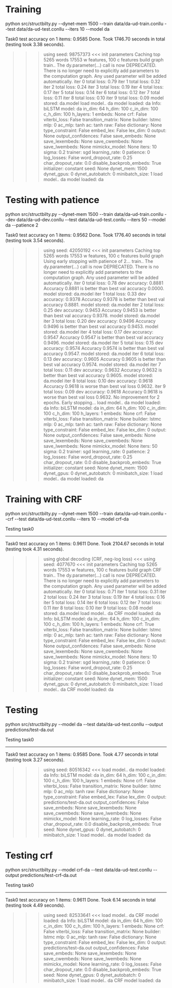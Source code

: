 # Training
python src/structbilty.py --dynet-mem 1500 --train data/da-ud-train.conllu --test data/da-ud-test.conllu --iters 10 --model da

Task0 test accuracy on 1 items: 0.9585
Done. Took 1746.70 seconds in total (testing took 3.38 seconds).
>>> using seed: 98757373 <<<
init parameters
Caching top 5265 words
17553 w features, 100 c features
build graph
train..
The dy.parameter(...) call is now DEPRECATED.
        There is no longer need to explicitly add parameters to the computation graph.
        Any used parameter will be added automatically.
iter 0   total loss: 0.79
iter 1   total loss: 0.32
iter 2   total loss: 0.24
iter 3   total loss: 0.19
iter 4   total loss: 0.17
iter 5   total loss: 0.14
iter 6   total loss: 0.12
iter 7   total loss: 0.11
iter 8   total loss: 0.10
iter 9   total loss: 0.09
model stored: da.model
load model..  da
model loaded: da
Info: biLSTM
        model: da
        in_dim: 64
        h_dim: 100
        c_in_dim: 100
        c_h_dim: 100
        h_layers: 1
        embeds: None
        crf: False
        viterbi_loss: False
        transition_matrix: None
        builder: lstmc
        mlp: 0
        ac_mlp: tanh
        ac: tanh
        raw: False
        dictionary: None
        type_constraint: False
        embed_lex: False
        lex_dim: 0
        output: None
        output_confidences: False
        save_embeds: None
        save_lexembeds: None
        save_cwembeds: None
        save_lwembeds: None
        mimickx_model: None
        iters: 10
        sigma: 0.2
        trainer: sgd
        learning_rate: 0
        patience: 0
        log_losses: False
        word_dropout_rate: 0.25
        char_dropout_rate: 0.0
        disable_backprob_embeds: True
        initializer: constant
        seed: None
        dynet_mem: 1500
        dynet_gpus: 0
        dynet_autobatch: 0
        minibatch_size: 1
load model..  da
model loaded: da

# Testing with patience
python src/structbilty.py --dynet-mem 1500 --train data/da-ud-train.conllu --dev data/da-ud-dev.conllu --test data/da-ud-test.conllu --iters 50 --model da --patience 2

Task0 test accuracy on 1 items: 0.9562
Done. Took 1776.40 seconds in total (testing took 3.54 seconds).
>>> using seed: 42050192 <<<
init parameters
Caching top 5265 words
17553 w features, 100 c features
build graph
Using early stopping with patience of 2...
train..
The dy.parameter(...) call is now DEPRECATED.
        There is no longer need to explicitly add parameters to the computation graph.
        Any used parameter will be added automatically.
iter 0   total loss: 0.78
dev accuracy: 0.8881
Accuracy 0.8881 is better than best val accuracy 0.0000.
model stored: da.model
iter 1   total loss: 0.33
dev accuracy: 0.9378
Accuracy 0.9378 is better than best val accuracy 0.8881.
model stored: da.model
iter 2   total loss: 0.25
dev accuracy: 0.9453
Accuracy 0.9453 is better than best val accuracy 0.9378.
model stored: da.model
iter 3   total loss: 0.20
dev accuracy: 0.9496
Accuracy 0.9496 is better than best val accuracy 0.9453.
model stored: da.model
iter 4   total loss: 0.17
dev accuracy: 0.9547
Accuracy 0.9547 is better than best val accuracy 0.9496.
model stored: da.model
iter 5   total loss: 0.15
dev accuracy: 0.9574
Accuracy 0.9574 is better than best val accuracy 0.9547.
model stored: da.model
iter 6   total loss: 0.13
dev accuracy: 0.9605
Accuracy 0.9605 is better than best val accuracy 0.9574.
model stored: da.model
iter 7   total loss: 0.11
dev accuracy: 0.9632
Accuracy 0.9632 is better than best val accuracy 0.9605.
model stored: da.model
iter 8   total loss: 0.10
dev accuracy: 0.9618
Accuracy 0.9618 is worse than best val loss 0.9632.
iter 9   total loss: 0.09
dev accuracy: 0.9618
Accuracy 0.9618 is worse than best val loss 0.9632.
No improvement for 2 epochs. Early stopping...
load model..  da
model loaded: da
Info: biLSTM
        model: da
        in_dim: 64
        h_dim: 100
        c_in_dim: 100
        c_h_dim: 100
        h_layers: 1
        embeds: None
        crf: False
        viterbi_loss: False
        transition_matrix: None
        builder: lstmc
        mlp: 0
        ac_mlp: tanh
        ac: tanh
        raw: False
        dictionary: None
        type_constraint: False
        embed_lex: False
        lex_dim: 0
        output: None
        output_confidences: False
        save_embeds: None
        save_lexembeds: None
        save_cwembeds: None
        save_lwembeds: None
        mimickx_model: None
        iters: 50
        sigma: 0.2
        trainer: sgd
        learning_rate: 0
        patience: 2
        log_losses: False
        word_dropout_rate: 0.25
        char_dropout_rate: 0.0
        disable_backprob_embeds: True
        initializer: constant
        seed: None
        dynet_mem: 1500
        dynet_gpus: 0
        dynet_autobatch: 0
        minibatch_size: 1
load model..  da
model loaded: da


# Training with CRF

python src/structbilty.py --dynet-mem 1500 --train data/da-ud-train.conllu --crf --test data/da-ud-test.conllu --iters 10 --model crf-da

Testing task0
*******


Task0 test accuracy on 1 items: 0.9611
Done. Took 2104.67 seconds in total (testing took 4.31 seconds).
>>> using global decoding (CRF, neg-log loss) <<<
>>> using seed: 4077670 <<<
init parameters
Caching top 5265 words
17553 w features, 100 c features
build graph
CRF
train..
The dy.parameter(...) call is now DEPRECATED.
        There is no longer need to explicitly add parameters to the computation graph.
        Any used parameter will be added automatically.
iter 0   total loss: 0.71
iter 1   total loss: 0.31
iter 2   total loss: 0.24
iter 3   total loss: 0.19
iter 4   total loss: 0.16
iter 5   total loss: 0.14
iter 6   total loss: 0.12
iter 7   total loss: 0.11
iter 8   total loss: 0.10
iter 9   total loss: 0.08
model stored: da.model
load model..  da
CRF
model loaded: da
Info: biLSTM
        model: da
        in_dim: 64
        h_dim: 100
        c_in_dim: 100
        c_h_dim: 100
        h_layers: 1
        embeds: None
        crf: True
        viterbi_loss: False
        transition_matrix: None
        builder: lstmc
        mlp: 0
        ac_mlp: tanh
        ac: tanh
        raw: False
        dictionary: None
        type_constraint: False
        embed_lex: False
        lex_dim: 0
        output: None
        output_confidences: False
        save_embeds: None
        save_lexembeds: None
        save_cwembeds: None
        save_lwembeds: None
        mimickx_model: None
        iters: 10
        sigma: 0.2
        trainer: sgd
        learning_rate: 0
        patience: 0
        log_losses: False
        word_dropout_rate: 0.25
        char_dropout_rate: 0.0
        disable_backprob_embeds: True
        initializer: constant
        seed: None
        dynet_mem: 1500
        dynet_gpus: 0
        dynet_autobatch: 0
        minibatch_size: 1
load model..  da
CRF
model loaded: da


# Testing 
python src/structbilty.py --model da --test data/da-ud-test.conllu --output predictions/test-da.out

Testing task0
*******


Task0 test accuracy on 1 items: 0.9585
Done. Took 4.77 seconds in total (testing took 3.27 seconds).
>>> using seed: 80516342 <<<
load model..  da
model loaded: da
Info: biLSTM
        model: da
        in_dim: 64
        h_dim: 100
        c_in_dim: 100
        c_h_dim: 100
        h_layers: 1
        embeds: None
        crf: False
        viterbi_loss: False
        transition_matrix: None
        builder: lstmc
        mlp: 0
        ac_mlp: tanh
        raw: False
        dictionary: None
        type_constraint: False
        embed_lex: False
        lex_dim: 0
        output: predictions/test-da.out
        output_confidences: False
        save_embeds: None
        save_lexembeds: None
        save_cwembeds: None
        save_lwembeds: None
        mimickx_model: None
        learning_rate: 0
        log_losses: False
        char_dropout_rate: 0.0
        disable_backprob_embeds: True
        seed: None
        dynet_gpus: 0
        dynet_autobatch: 0
        minibatch_size: 1
load model..  da
model loaded: da



# Testing crf
python src/structbilty.py --model crf-da --test data/da-ud-test.conllu --output predictions/test-crf-da.out

Testing task0
*******


Task0 test accuracy on 1 items: 0.9611
Done. Took 6.14 seconds in total (testing took 4.49 seconds).
>>> using seed: 82533641 <<<
load model..  da
CRF
model loaded: da
Info: biLSTM
        model: da
        in_dim: 64
        h_dim: 100
        c_in_dim: 100
        c_h_dim: 100
        h_layers: 1
        embeds: None
        crf: False
        viterbi_loss: False
        transition_matrix: None
        builder: lstmc
        mlp: 0
        ac_mlp: tanh
        raw: False
        dictionary: None
        type_constraint: False
        embed_lex: False
        lex_dim: 0
        output: predictions/test-da.out
        output_confidences: False
        save_embeds: None
        save_lexembeds: None
        save_cwembeds: None
        save_lwembeds: None
        mimickx_model: None
        learning_rate: 0
        log_losses: False
        char_dropout_rate: 0.0
        disable_backprob_embeds: True
        seed: None
        dynet_gpus: 0
        dynet_autobatch: 0
        minibatch_size: 1
load model..  da
CRF
model loaded: da
